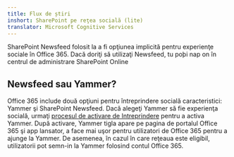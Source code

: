 ```yaml
---
title: Flux de știri
inshort: SharePoint pe reţea socială (lite)
translator: Microsoft Cognitive Services
---
```



SharePoint Newsfeed folosit la a fi opţiunea implicită pentru experienţe sociale în Office 365. Dacă doriţi să utilizaţi Newsfeed, tu poþi nap on în centrul de administrare SharePoint Online

## Newsfeed sau Yammer?
Office 365 include două opţiuni pentru întreprindere socială caracteristici: Yammer şi SharePoint Newsfeed. Dacă alegeţi Yammer să fie experienţa socială, urmaţi [procesul de activare de Intreprindere](https://support.office.com/en-us/article/Enterprise-Activation-process-4f924c74-87d2-49d0-a4f6-cba3ce2b0e7c) pentru a activa Yammer. După activare, Yammer tigla apare pe pagina de portalul Office 365 şi app lansator, a face mai uşor pentru utilizatori de Office 365 pentru a ajunge la Yammer. De asemenea, în cazul în care reţeaua este eligibil, utilizatorii pot semn-in la Yammer folosind contul Office 365.




